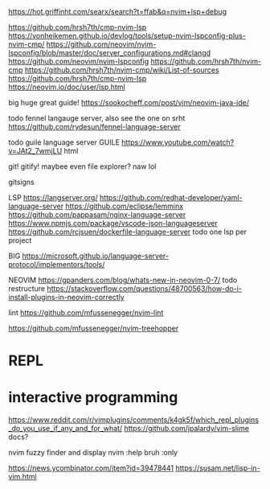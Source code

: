 https://hot.griffinht.com/searx/search?t=ffab&q=nvim+lsp+debug

https://github.com/hrsh7th/cmp-nvim-lsp
https://vonheikemen.github.io/devlog/tools/setup-nvim-lspconfig-plus-nvim-cmp/
https://github.com/neovim/nvim-lspconfig/blob/master/doc/server_configurations.md#clangd
https://github.com/neovim/nvim-lspconfig
https://github.com/hrsh7th/nvim-cmp
https://github.com/hrsh7th/nvim-cmp/wiki/List-of-sources
https://github.com/hrsh7th/cmp-nvim-lsp
https://neovim.io/doc/user/lsp.html




big huge great guide!
https://sookocheff.com/post/vim/neovim-java-ide/


todo fennel langauge server, also see the one on srht
https://github.com/rydesun/fennel-language-server

todo guile language server
GUILE
https://www.youtube.com/watch?v=JAt2_7wmjLU
html




git! gitify! maybee even file explorer? naw lol

gitsigns



LSP
https://langserver.org/
https://github.com/redhat-developer/yaml-language-server
https://github.com/eclipse/lemminx
https://github.com/pappasam/nginx-language-server
https://www.npmjs.com/package/vscode-json-languageserver
https://github.com/rcjsuen/dockerfile-language-server
todo one lsp per project

BIG
https://microsoft.github.io/language-server-protocol/implementors/tools/

NEOVIM
https://gpanders.com/blog/whats-new-in-neovim-0-7/
todo restructure
    https://stackoverflow.com/questions/48700563/how-do-i-install-plugins-in-neovim-correctly


lint
https://github.com/mfussenegger/nvim-lint


https://github.com/mfussenegger/nvim-treehopper



# REPL
# interactive programming
https://www.reddit.com/r/vimplugins/comments/k4gk5f/which_repl_plugins_do_you_use_if_any_and_for_what/
https://github.com/jpalardy/vim-slime
    docs?



nvim fuzzy finder and display
    nvim
    :help bruh
    :only

https://news.ycombinator.com/item?id=39478441
https://susam.net/lisp-in-vim.html
